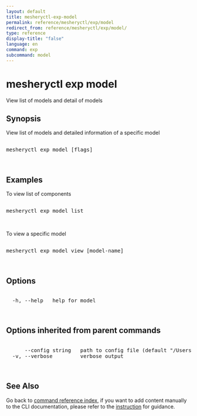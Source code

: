```yaml
---
layout: default
title: mesheryctl-exp-model
permalink: reference/mesheryctl/exp/model
redirect_from: reference/mesheryctl/exp/model/
type: reference
display-title: "false"
language: en
command: exp
subcommand: model
---
```


# mesheryctl exp model

View list of models and detail of models

## Synopsis

View list of models and detailed information of a specific model
<pre class='codeblock-pre'>
<div class='codeblock'>
mesheryctl exp model [flags]

</div>
</pre> 

## Examples

To view list of components
<pre class='codeblock-pre'>
<div class='codeblock'>
mesheryctl exp model list

</div>
</pre> 

To view a specific model
<pre class='codeblock-pre'>
<div class='codeblock'>
mesheryctl exp model view [model-name]

</div>
</pre> 

## Options

<pre class='codeblock-pre'>
<div class='codeblock'>
  -h, --help   help for model

</div>
</pre>

## Options inherited from parent commands

<pre class='codeblock-pre'>
<div class='codeblock'>
      --config string   path to config file (default "/Users/lee/.meshery/config.yaml")
  -v, --verbose         verbose output

</div>
</pre>

## See Also

Go back to [command reference index](/reference/mesheryctl/), if you want to add content manually to the CLI documentation, please refer to the [instruction](/project/contributing/contributing-cli#preserving-manually-added-documentation) for guidance.
